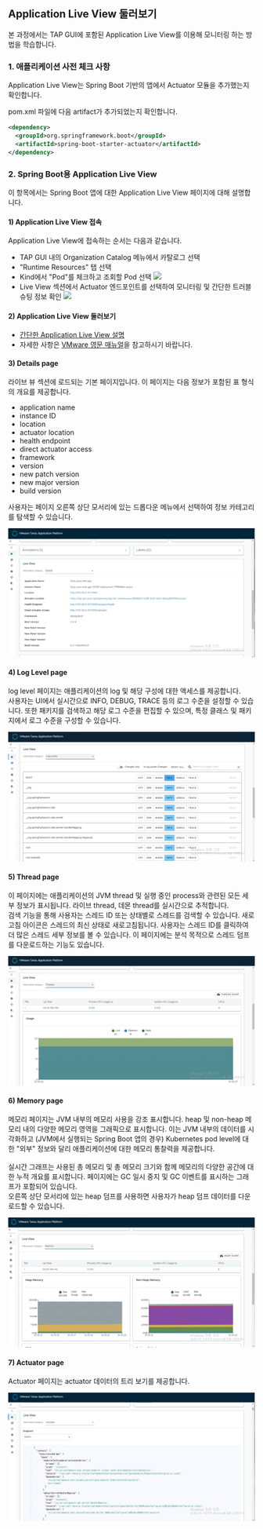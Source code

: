 ## Application Live View 둘러보기

본 과정에서는 TAP GUI에 포함된 Application Live View를 이용해 모니터링 하는 방법을 학습합니다.

### 1. 애플리케이션 사전 체크 사항
Application Live View는 Spring Boot 기반의 앱에서 Actuator 모듈을 추가했는지 확인합니다.

pom.xml 파일에 다음 artifact가 추가되었는지 확인합니다.

```xml
<dependency>
  <groupId>org.springframework.boot</groupId>
  <artifactId>spring-boot-starter-actuator</artifactId>
</dependency>
```

### 2. Spring Boot용 Application Live View
이 항목에서는 Spring Boot 앱에 대한 Application Live View 페이지에 대해 설명합니다.

#### 1) Application Live View 접속

Application Live View에 접속하는 순서는 다음과 같습니다.
- TAP GUI 내의 Organization Catalog 메뉴에서 카탈로그 선택
- "Runtime Resources" 탭 선택
- Kind에서 "Pod"를 체크하고 조회할 Pod 선택 ![](../images/alv-search-01.png)
- Live View 섹션에서 Actuator 엔드포인트를 선택하여 모니터링 및 간단한 트러블슈팅 정보 확인 ![](../images/alv-search-02.png)

#### 2) Application Live View 둘러보기

- [간단한 Application Live View 설명](./gui.md#2-application-live-view)
- 자세한 사항은 [VMware 영문 매뉴얼](https://docs.vmware.com/en/VMware-Tanzu-Application-Platform/1.4/tap/tap-gui-plugins-app-live-view-springboot.html)을 참고하시기 바랍니다.

#### 3) Details page
라이브 뷰 섹션에 로드되는 기본 페이지입니다. 이 페이지는 다음 정보가 포함된 표 형식의 개요를 제공합니다.    

- application name
- instance ID
- location
- actuator location
- health endpoint
- direct actuator access
- framework
- version
- new patch version
- new major version
- build version

사용자는 페이지 오른쪽 상단 모서리에 있는 드롭다운 메뉴에서 선택하여 정보 카테고리를 탐색할 수 있습니다. 

![](../images/appliveview-detail.png)



#### 4) Log Level page
log level 페이지는 애플리케이션의 log 및 해당 구성에 대한 액세스를 제공합니다.    
사용자는 UI에서 실시간으로 INFO, DEBUG, TRACE 등의 로그 수준을 설정할 수 있습니다. 또한 패키지를 검색하고 해당 로그 수준을 편집할 수 있으며, 특정 클래스 및 패키지에서 로그 수준을 구성할 수 있습니다. 

![](../images/appliveview-loglevels.png)



#### 5) Thread page
이 페이지에는 애플리케이션의 JVM thread 및 실행 중인 process와 관련된 모든 세부 정보가 표시됩니다. 라이브 thread, 데몬 thread를 실시간으로 추적합니다.
<br/>
검색 기능을 통해 사용자는 스레드 ID 또는 상태별로 스레드를 검색할 수 있습니다. 새로고침 아이콘은 스레드의 최신 상태로 새로고침됩니다. 사용자는 스레드 ID를 클릭하여 더 많은 스레드 세부 정보를 볼 수 있습니다. 이 페이지에는 분석 목적으로 스레드 덤프를 다운로드하는 기능도 있습니다.    

![](../images/appliveview-thread.png)


#### 6) Memory page
메모리 페이지는 JVM 내부의 메모리 사용을 강조 표시합니다. heap 및 non-heap 메모리 내의 다양한 메모리 영역을 그래픽으로 표시합니다. 이는 JVM 내부의 데이터를 시각화하고 (JVM에서 실행되는 Spring Boot 앱의 경우) Kubernetes pod level에 대한 "외부" 정보와 달리 애플리케이션에 대한 메모리 통찰력을 제공합니다.   
<br/>
실시간 그래프는 사용된 총 메모리 및 총 메모리 크기와 함께 메모리의 다양한 공간에 대한 누적 개요를 표시합니다. 페이지에는 GC 일시 중지 및 GC 이벤트를 표시하는 그래프가 포함되어 있습니다.   
오른쪽 상단 모서리에 있는 heap 덤프를 사용하면 사용자가 heap 덤프 데이터를 다운로드할 수 있습니다.  

![](../images/appliveview-memory.png)


#### 7) Actuator page
Actuator 페이지는 actuator 데이터의 트리 보기를 제공합니다. 

![](../images/appliveview-actuator.png)
